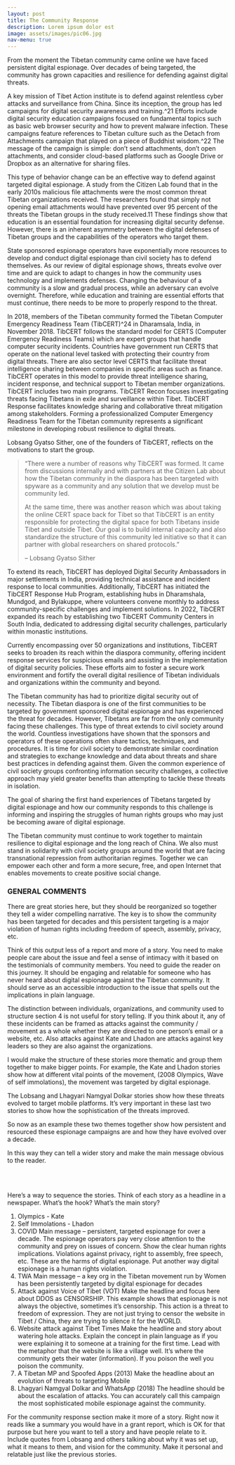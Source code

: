 ```yaml
---
layout: post
title: The Community Response
description: Lorem ipsum dolor est
image: assets/images/pic06.jpg
nav-menu: true
---
```


From the moment the Tibetan community came online we have faced persistent digital espionage. Over decades of being targeted, the community has grown capacities and resilience for defending against digital threats.

A key mission of Tibet Action institute is to defend against relentless cyber attacks and surveillance from China. Since its inception, the group has led campaigns for digital security awareness and training.^21 Efforts include digital security education campaigns focused on fundamental topics such as basic web browser security and how to prevent malware infection. These campaigns feature references to Tibetan culture such as the Detach from Attachments campaign that played on a piece of Buddhist wisdom.^22 The message of the campaign is simple: don’t send attachments, don’t open attachments, and consider cloud-based platforms such as Google Drive or Dropbox as an alternative for sharing files.

This type of behavior change can be an effective way to defend against targeted digital espionage. A study from the Citizen Lab found that in the early 2010s malicious file attachments were the most common threat Tibetan organizations received. The researchers found that simply not opening email attachments would have prevented over 95 percent of the threats the Tibetan groups in the study received.11 These findings show that education is an essential foundation for increasing digital security defense. However, there is an inherent asymmetry between the digital defenses of Tibetan groups and the capabilities of the operators who target them.

State sponsored espionage operators have exponentially more resources to develop and conduct digital espionage than civil society has to defend themselves. As our review of digital espionage shows, threats evolve over time and are quick to adapt to changes in how the community uses technology and implements defenses. Changing the behaviour of a community is a slow and gradual process, while an adversary can evolve overnight. Therefore, while education and training are essential efforts that must continue, there needs to be more to properly respond to the threat.

In 2018, members of the Tibetan community formed the Tibetan Computer Emergency Readiness Team (TibCERT)^24 in Dharamsala, India, in November 2018. TibCERT follows the standard model for CERTS (Computer Emergency Readiness Teams) which are expert groups that handle computer security incidents. Countries have government run CERTS that operate on the national level tasked with protecting their country from digital threats. There are also sector level CERTS that facilitate threat intelligence sharing between companies in specific areas such as finance. TibCERT operates in this model to provide threat intelligence sharing, incident response, and technical support to Tibetan member organizations. TibCERT includes two main programs. TibCERT Recon focuses investigating threats facing Tibetans in exile and surveillance within Tibet. TibCERT Response facilitates knowledge sharing and collaborative threat mitigation among stakeholders. Forming a professionalized Computer Emergency Readiness Team for the Tibetan community represents a significant milestone in developing robust resilience to digital threats.

Lobsang Gyatso Sither, one of the founders of TibCERT, reflects on the motivations to start the group.

<blockquote>
	<p>
		“There were a number of reasons why TibCERT was formed. It came from discussions internally and with partners at the Citizen Lab about how the Tibetan community in the diaspora has been targeted with spyware as a community and any solution that we develop must be community led.
	</p>
	<p>
		At the same time, there was another reason which was about taking the online CERT space back for Tibet so that TibCERT is an entity responsible for protecting the digital space for both Tibetans inside Tibet and outside Tibet. Our goal is to build internal capacity and also standardize the structure of this community led initiative so that it can partner with global researchers on shared protocols.”
	</p>
	<div>
		– Lobsang Gyatso Sither
	</div>
</blockquote>
To extend its reach, TibCERT has deployed Digital Security Ambassadors in major settlements in India, providing technical assistance and incident response to local communities. Additionally, TibCERT has initiated the TibCERT Response Hub Program, establishing hubs in Dharamshala, Mundgod, and Bylakuppe, where volunteers convene monthly to address community-specific challenges and implement solutions. In 2022, TibCERT expanded its reach by establishing two TibCERT Community Centers in South India, dedicated to addressing digital security challenges, particularly within monastic institutions.

Currently encompassing over 50 organizations and institutions, TibCERT seeks to broaden its reach within the diaspora community, offering incident response services for suspicious emails and assisting in the implementation of digital security policies. These efforts aim to foster a secure work environment and fortify the overall digital resilience of Tibetan individuals and organizations within the community and beyond.

The Tibetan community has had to prioritize digital security out of necessity. The Tibetan diaspora is one of the first communities to be targeted by government sponsored digital espionage and has experienced the threat for decades. However, Tibetans are far from the only community facing these challenges. This type of threat extends to civil society around the world. Countless investigations have shown that the sponsors and operators of these operations often share tactics, techniques, and procedures. It is time for civil society to demonstrate similar coordination and strategies to exchange knowledge and data about threats and share best practices in defending against them. Given the common experience of civil society groups confronting information security challenges, a collective approach may yield greater benefits than attempting to tackle these threats in isolation.

The goal of sharing the first hand experiences of Tibetans targeted by digital espionage and how our community responds to this challenge is informing and inspiring the struggles of human rights groups who may just be becoming aware of digital espionage.

The Tibetan community must continue to work together to maintain resilience to digital espionage and the long reach of China. We also must stand in solidarity with civil society groups around the world that are facing transnational repression from authoritarian regimes. Together we can empower each other and form a more secure, free, and open Internet that enables movements to create positive social change.

<div class="row">
	<div class="6u 12u$(small)">
		<h3>GENERAL COMMENTS</h3>
		<p>There are great stories here, but they should be reorganized so together they tell a wider compelling narrative. The key is to show the community has been targeted for decades and this persistent targeting is a major violation of human rights including freedom of speech, assembly, privacy, etc.</p>
		<p>Think of this output less of a report and more of a story. You need to make people care about the issue and feel a sense of intimacy with it based on the testimonials of community members. You need to guide the reader on this journey. It should be engaging and relatable for someone who has never heard about digital espionage against the Tibetan community. It should serve as an accessible introduction to the issue that spells out the implications in plain language.</p>
		<p>The distinction between individuals, organizations, and community used to structure section 4 is not useful for story telling. If you think about it, any of these incidents can be framed as attacks against the community / movement as a whole whether they are directed to one person’s email or a website, etc. Also attacks against Kate and Lhadon are attacks against key leaders so they are also against the organizations.</p>
		<p>I would make the structure of these stories more thematic and group them together to make bigger points. For example, the Kate and Lhadon stories show how at different vital points of the movement, (2008 Olympics, Wave of self immolations), the movement was targeted by digital espionage.</p>
		<p>The Lobsang and Lhagyari Namgyal Dolkar stories show how these threats evolved to target mobile platforms. It’s very important in these last two stories to show how the sophistication of the threats improved.</p>
		<p>So now as an example these two themes together show how persistent and resourced these espionage campaigns are and how they have evolved over a decade.</p>
		<p>In this way they can tell a wider story and make the main message obvious to the reader.</p>
		<p></p>
	</div>
	<div class="6u$ 12u$(small)"><br><br>
		<p>Here’s a way to sequence the stories. Think of each story as a headline in a newspaper. What’s the hook? What’s the main story?</p>
		<ol>
			<li>Olympics - Kate</li>
			<li>Self Immolations - Lhadon</li>
			<li>COVID Main message – persistent, targeted espionage for over a decade. The espionage operators pay very close attention to the community and prey on issues of concern. Show the clear human rights implications. Violations against privacy, right to assembly, free speech, etc. These are the harms of digital espionage. Put another way digital espionage is a human rights violation.</li>
			<li>TWA Main message – a key org in the Tibetan movement run by Women has been persistently targeted by digital espionage for decades
			</li>
			<li>Attack against Voice of Tibet (VOT) Make the headline and focus here about DDOS as CENSORSHIP. This example shows that espionage is not always the objective, sometimes it’s censorship. This action is a threat to freedom of expression. They are not just trying to censor the website in Tibet / China, they are trying to silence it for the WORLD.</li>
			<li>Website attack against Tibet Times Make the headline and story about watering hole attacks. Explain the concept in plain language as if you were explaining it to someone at a training for the first time. Lead with the metaphor that the website is like a village well. It’s where the community gets their water (information). If you poison the well you poison the community.</li>
			<li>A Tibetan MP and Spoofed Apps (2013) Make the headline about an evolution of threats to targeting Mobile</li>
			<li>Lhagyari Namgyal Dolkar and WhatsApp (2018) The headline should be about the escalation of attacks. You can accurately call this campaign the most sophisticated mobile espionage against the community.</li>
		</ol>
	</div>
</div>

<div class="row">
	<p>
	For the community response section make it more of a story. Right now it reads like a summary you would have in a grant report, which is OK for that purpose but here you want to tell a story and have people relate to it. Include quotes from Lobsang and others talking about why it was set up, what it means to them, and vision for the community. Make it personal and relatable just like the previous stories.

</p>
</div>